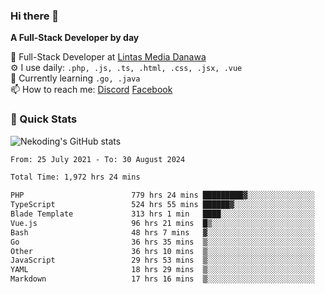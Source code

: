 ### Hi there 👋

**A Full-Stack Developer by day**

🔭 Full-Stack Developer at [Lintas Media Danawa](https://www.lintasmediadanawa.com/)  
⚙️ I use daily: `.php, .js, .ts, .html, .css, .jsx, .vue`  
🌱 Currently learning `.go, .java`  
📫 How to reach me: [Discord](https://discordapp.com/users/984448732999327766)  [Facebook](https://fb.me/tyvandi)  

### 🚀 Quick Stats  

![Nekoding's GitHub stats](https://github-readme-stats.vercel.app/api?username=nekoding&show_icons=true)

<!--START_SECTION:waka-->

```txt
From: 25 July 2021 - To: 30 August 2024

Total Time: 1,972 hrs 24 mins

PHP                        779 hrs 24 mins █████████▓░░░░░░░░░░░░░░░   38.80 %
TypeScript                 524 hrs 55 mins ██████▓░░░░░░░░░░░░░░░░░░   26.13 %
Blade Template             313 hrs 1 min   ████░░░░░░░░░░░░░░░░░░░░░   15.58 %
Vue.js                     96 hrs 21 mins  █▒░░░░░░░░░░░░░░░░░░░░░░░   04.80 %
Bash                       48 hrs 7 mins   ▓░░░░░░░░░░░░░░░░░░░░░░░░   02.40 %
Go                         36 hrs 35 mins  ▒░░░░░░░░░░░░░░░░░░░░░░░░   01.82 %
Other                      36 hrs 10 mins  ▒░░░░░░░░░░░░░░░░░░░░░░░░   01.80 %
JavaScript                 29 hrs 53 mins  ▒░░░░░░░░░░░░░░░░░░░░░░░░   01.49 %
YAML                       18 hrs 29 mins  ▒░░░░░░░░░░░░░░░░░░░░░░░░   00.92 %
Markdown                   17 hrs 16 mins  ▒░░░░░░░░░░░░░░░░░░░░░░░░   00.86 %
```

<!--END_SECTION:waka-->

<!--
**nekoding/nekoding** is a ✨ _special_ ✨ repository because its `README.md` (this file) appears on your GitHub profile.

Here are some ideas to get you started:

- 🔭 I’m currently working on ...
- 🌱 I’m currently learning ...
- 👯 I’m looking to collaborate on ...
- 🤔 I’m looking for help with ...
- 💬 Ask me about ...
- 📫 How to reach me: ...
- 😄 Pronouns: ...
- ⚡ Fun fact: ...
-->

